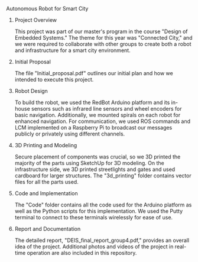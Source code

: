 Autonomous Robot for Smart City

1. Project Overview
   
    This project was part of our master's program in the course "Design of Embedded Systems." The theme for this year was "Connected City," and we were required to collaborate with other groups to create both a robot and infrastructure for a smart city environment.

2. Initial Proposal
   
   The file "Initial_proposal.pdf" outlines our initial plan and how we intended to execute this project.

3. Robot Design
   
   To build the robot, we used the RedBot Arduino platform and its in-house sensors such as infrared line sensors and wheel encoders for basic navigation. Additionally, we mounted spirals on each robot for enhanced navigation. For communication, we used ROS commands and LCM implemented on a Raspberry Pi to broadcast our messages publicly or privately using different channels.

4. 3D Printing and Modeling
   
   Secure placement of components was crucial, so we 3D printed the majority of the parts using SketchUp for 3D modeling. On the infrastructure side, we 3D printed streetlights and gates and used cardboard for larger structures. The "3d_printing" folder contains vector files for all the parts used.

5. Code and Implementation
    
   The "Code" folder contains all the code used for the Arduino platform as well as the Python scripts for this implementation. We used the Putty terminal to connect to these terminals wirelessly for ease of use.

6. Report and Documentation
       
   The detailed report, "DEIS_final_report_group4.pdf," provides an overall idea of the project. Additional photos and videos of the project in real-time operation are also included in this repository.
